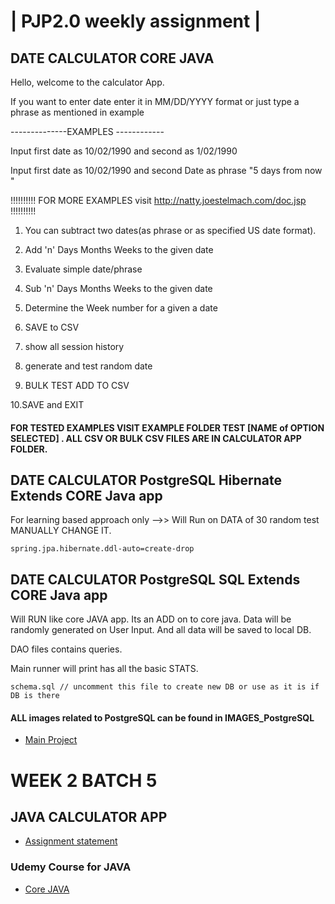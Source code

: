 | PJP2.0 weekly assignment |
===========================

## DATE CALCULATOR CORE JAVA


Hello, welcome to the calculator App.

If you want to enter date enter it in MM/DD/YYYY format or just type a phrase as mentioned in example

--------------EXAMPLES ------------

 Input first date as 10/02/1990  and second as 1/02/1990

 Input first date as 10/02/1990  and second Date as phrase "5 days from now "

!!!!!!!!!!     FOR MORE EXAMPLES visit http://natty.joestelmach.com/doc.jsp     !!!!!!!!!!

1. You can subtract two dates(as phrase or as specified US date format).

2. Add 'n' Days  Months Weeks to the given date

3. Evaluate simple date/phrase

4. Sub 'n' Days Months Weeks to the given date

5. Determine the Week number for a given a date

6. SAVE to CSV

7. show all session history

8. generate and test random date

9. BULK TEST ADD TO CSV

10.SAVE and EXIT



#### FOR TESTED EXAMPLES VISIT EXAMPLE FOLDER TEST [NAME of OPTION SELECTED] . ALL CSV OR BULK CSV FILES ARE IN CALCULATOR APP FOLDER.


## DATE CALCULATOR PostgreSQL Hibernate Extends CORE Java app 

For learning based approach only -->> Will Run on DATA of 30 random test MANUALLY CHANGE IT. 

```
spring.jpa.hibernate.ddl-auto=create-drop 
```

## DATE CALCULATOR PostgreSQL SQL Extends CORE Java app 

Will RUN like core JAVA app. Its an ADD on to core java. Data will be randomly generated on User Input. And all data will be saved to local DB. 

DAO files contains queries.

Main runner will print has all the basic STATS.

```
schema.sql // uncomment this file to create new DB or use as it is if DB is there
```
#### ALL images related to PostgreSQL can be found in IMAGES_PostgreSQL


* [Main Project](https://github.com/mukeshbasira/PJP2.0)

# WEEK 2 BATCH 5

## JAVA CALCULATOR APP

- [Assignment statement](https://github.com/mukeshbasira/PJP2.0/blob/week2_java_calculator/Assignments/Week%202%20Assignment.pdf)

### Udemy Course for JAVA
- [Core JAVA](https://www.udemy.com/course/corejavamadeeasy/?utm_source=adwords&utm_medium=udemyads&utm_campaign=Java_v.PROF_la.EN_cc.INDIA_ti.6336&utm_content=deal4584&utm_term=_._ag_81264948185_._ad_437511380830_._kw__._de_c_._dm__._pl__._ti_dsa-774930034289_._li_20468_._pd__._&matchtype=b&gclid=Cj0KCQjwp4j6BRCRARIsAGq4yMFnZ0r3p7Y5MurcShhWn-fBpqXo3v8N_C2Qw1zwyWXbK0fRHN5S8nQaApduEALw_wcB)
